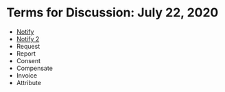 # Terms for Discussion: July 22, 2020

* [Notify](notify.md)
* <a href="/notify.md" target="_blank">Notify 2</a>
* Request
* Report
* Consent
* Compensate
* Invoice
* Attribute

